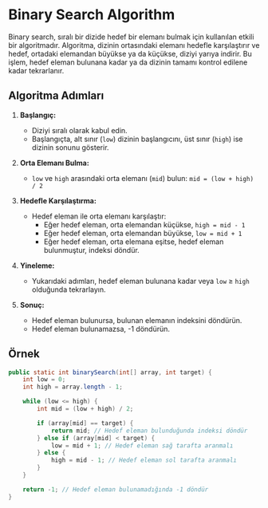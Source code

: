 # Binary Search Algorithm

Binary search, sıralı bir dizide hedef bir elemanı bulmak için kullanılan etkili bir algoritmadır. Algoritma, dizinin ortasındaki elemanı hedefle karşılaştırır ve hedef, ortadaki elemandan büyükse ya da küçükse, diziyi yarıya indirir. Bu işlem, hedef eleman bulunana kadar ya da dizinin tamamı kontrol edilene kadar tekrarlanır.

## Algoritma Adımları

1. **Başlangıç:**
    - Diziyi sıralı olarak kabul edin.
    - Başlangıçta, alt sınır (`low`) dizinin başlangıcını, üst sınır (`high`) ise dizinin sonunu gösterir.

2. **Orta Elemanı Bulma:**
    - `low` ve `high` arasındaki orta elemanı (`mid`) bulun: `mid = (low + high) / 2`

3. **Hedefle Karşılaştırma:**
    - Hedef eleman ile orta elemanı karşılaştır:
        - Eğer hedef eleman, orta elemandan küçükse, `high = mid - 1`
        - Eğer hedef eleman, orta elemandan büyükse, `low = mid + 1`
        - Eğer hedef eleman, orta elemana eşitse, hedef eleman bulunmuştur, indeksi döndür.

4. **Yineleme:**
    - Yukarıdaki adımları, hedef eleman bulunana kadar veya `low` ≥ `high` olduğunda tekrarlayın.

5. **Sonuç:**
    - Hedef eleman bulunursa, bulunan elemanın indeksini döndürün.
    - Hedef eleman bulunamazsa, -1 döndürün.

## Örnek

```java
public static int binarySearch(int[] array, int target) {
    int low = 0;
    int high = array.length - 1;

    while (low <= high) {
        int mid = (low + high) / 2;

        if (array[mid] == target) {
            return mid; // Hedef eleman bulunduğunda indeksi döndür
        } else if (array[mid] < target) {
            low = mid + 1; // Hedef eleman sağ tarafta aranmalı
        } else {
            high = mid - 1; // Hedef eleman sol tarafta aranmalı
        }
    }

    return -1; // Hedef eleman bulunamadığında -1 döndür
}

